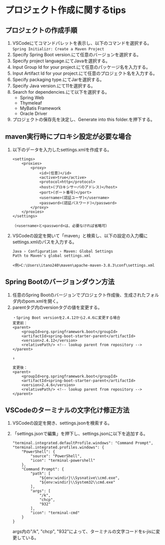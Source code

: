 # プロジェクト作成に関するtips

## プロジェクトの作成手順
1. VSCodeにてコマンドパレットを表示し、以下のコマンドを選択する。<br>
    `Spring Initializr: Create a Maven Project`
1. Specify Spring Boot version.にて任意のバージョンを選択する。
1. Specify project language.にてJavaを選択する。
1. Input Group Id for your project.にて任意のパッケージ名を入力する。
1. Input Artifact Id for your project.にて任意のプロジェクト名を入力する。
1. Specify packaging type.にてJarを選択する。
1. Specify Java version.にて11を選択する。
1. Search for dependencies.にて以下を選択する。
    - Spring Web
    - Thymeleaf
    - MyBatis Framework
    - Oracle Driver
1. プロジェクトの保存先を決定し、Generate into this folder.を押下する。

## maven実行時にプロキシ設定が必要な場合
1. 以下のデータを入力したsettings.xmlを作成する。
    ```
    <settings>
        <proxies>
            <proxy>
                <id>(任意)</id>
                <active>true</active>
                <protocol>http</protocol>
                <host>(プロキシサーバのアドレス)</host>
                <port>(ポート番号)</port>
                <username>(認証ユーザ)</username>
                <password>(認証パスワード)</password>
            </proxy>
        </proxies>
    </settings>
    
    （<username>と<password>は、必要なければ省略可）
    ```
1. VSCodeの設定を開いて「maven」と検索し、以下の設定の入力欄にsettings.xmlのパスを入力する。
    ```
    Java › Configuration › Maven: Global Settings
    Path to Maven's global settings.xml

    <例>C:\Users\itano240\maven\apache-maven-3.8.3\conf\settings.xml
    ```

## Spring Bootのバージョンダウン方法
1. 任意のSpring Bootのバージョンでプロジェクト作成後、生成されたフォルダ内のpom.xmlを開く。
1. parentタグ内のversionタグの値を変更する。
    ```
    ・Spring Boot versionを2.4.12から2.4.6に変更する場合
    変更前：
    <parent>
		<groupId>org.springframework.boot</groupId>
		<artifactId>spring-boot-starter-parent</artifactId>
		<version>2.4.12</version>
		<relativePath/> <!-- lookup parent from repository -->
	</parent>

    ↓

    変更後：
    <parent>
		<groupId>org.springframework.boot</groupId>
		<artifactId>spring-boot-starter-parent</artifactId>
		<version>2.4.6</version>
		<relativePath/> <!-- lookup parent from repository -->
	</parent>
    ```

## VSCodeのターミナルの文字化け修正方法
1. VSCodeの設定を開き、settings.jsonを検索する。
1. 「settings.jsonで編集」を押下し、settings.jsonに以下を追加する。
    ```
    "terminal.integrated.defaultProfile.windows": "Command Prompt",
    "terminal.integrated.profiles.windows": {
        "PowerShell": {
            "source": "PowerShell",
            "icon": "terminal-powershell"
        },
        "Command Prompt": {
            "path": [
                "${env:windir}\\Sysnative\\cmd.exe",
                "${env:windir}\\System32\\cmd.exe"
            ],
            "args": [
                "/k",
                "chcp",
                "932"
            ],
            "icon": "terminal-cmd"
        }
    }
    ```

    args内の"/k", "chcp", "932"によって、ターミナルの文字コードをs-jisに変更している。
    